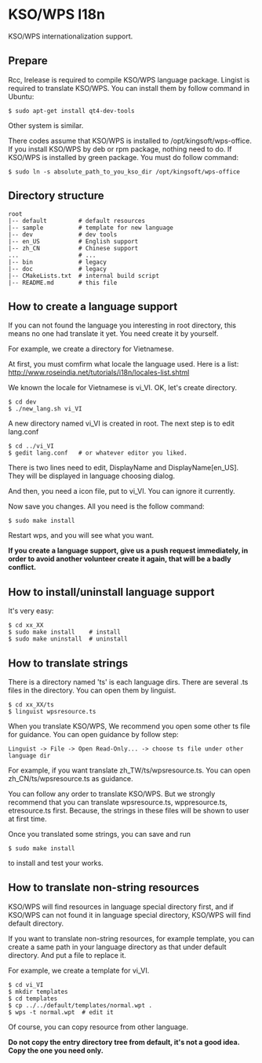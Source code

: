 KSO/WPS I18n
================================================================================
KSO/WPS internationalization support.

Prepare
--------------------------------------------------------------------------------
Rcc, lrelease is required to compile KSO/WPS language package. Lingist is 
required to translate KSO/WPS. You can install them by follow command in Ubuntu:

	$ sudo apt-get install qt4-dev-tools

Other system is similar.

There codes assume that KSO/WPS is installed to /opt/kingsoft/wps-office. If you 
install KSO/WPS by deb or rpm package, nothing need to do. If KSO/WPS is installed
by green package. You must do follow command:

	$ sudo ln -s absolute_path_to_you_kso_dir /opt/kingsoft/wps-office

Directory structure
--------------------------------------------------------------------------------
	
	root
	|-- default			# default resources
	|-- sample			# template for new language
	|-- dev				# dev tools
	|-- en_US			# English support
	|-- zh_CN			# Chinese support
	...					# ...
	|-- bin				# legacy
	|-- doc				# legacy
	|-- CMakeLists.txt	# internal build script
	|-- README.md		# this file


How to create a language support
--------------------------------------------------------------------------------
If you can not found the language you interesting in root directory, this means 
no one had translate it yet. You need create it by yourself.

For example, we create a directory for Vietnamese.

At first, you must comfirm what locale the language used. Here is a list: 
http://www.roseindia.net/tutorials/i18n/locales-list.shtml

We known the locale for Vietnamese is vi\_VI. OK, let's create directory.

	$ cd dev
	$ ./new_lang.sh vi_VI

A new directory named vi\_VI is created in root. The next step is to edit lang.conf

	$ cd ../vi_VI
	$ gedit lang.conf   # or whatever editor you liked.

There is two lines need to edit, DisplayName and DisplayName[en\_US]. They will
be displayed in language choosing dialog.

And then, you need a icon file, put to vi\_VI. You can ignore it currently.

Now save you changes. All you need is the follow command:

	$ sudo make install

Restart wps, and you will see what you want.

**If you create a language support, give us a push request immediately, in order
to avoid another volunteer create it again, that will be a badly conflict.**

How to install/uninstall language support
--------------------------------------------------------------------------------
It's very easy:

	$ cd xx_XX
	$ sudo make install    # install
	$ sudo make uninstall  # uninstall

How to translate strings
--------------------------------------------------------------------------------
There is a directory named 'ts' is each language dirs. There are several .ts files
in the directory. You can open them by linguist.
	
	$ cd xx_XX/ts
	$ linguist wpsresource.ts

When you translate KSO/WPS, We recommend you open some other ts file for guidance.
You can open guidance by follow step:

	Linguist -> File -> Open Read-Only... -> choose ts file under other language dir

For example, if you want translate zh\_TW/ts/wpsresource.ts. You can open 
zh\_CN/ts/wpsresource.ts as guidance.

You can follow any order to translate KSO/WPS. But we strongly recommend that
you can translate wpsresource.ts, wppresource.ts, etresource.ts first. Because,
the strings in these files will be shown to user at first time.

Once you translated some strings, you can save and run

	$ sudo make install

to install and test your works.

How to translate non-string resources
--------------------------------------------------------------------------------
KSO/WPS will find resources in language special directory first, and if KSO/WPS
can not found it in language special directory, KSO/WPS will find default directory.

If you want to translate non-string resources, for example template, you can 
create a same path in your language directory as that under default directory.
And put a file to replace it.

For example, we create a template for vi\_VI.

	$ cd vi_VI
	$ mkdir templates
	$ cd templates
	$ cp ../../default/templates/normal.wpt .
	$ wps -t normal.wpt  # edit it

Of course, you can copy resource from other language.

**Do not copy the entry directory tree from default, it's not a good idea. 
Copy the one you need only.**
